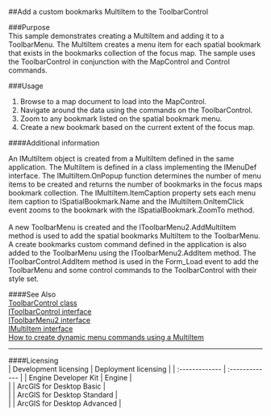 ##Add a custom bookmarks MultiItem to the ToolbarControl

###Purpose  
This sample demonstrates creating a MultiItem and adding it to a ToolbarMenu. The MultiItem creates a menu item for each spatial bookmark that exists in the bookmarks collection of the focus map. The sample uses the ToolbarControl in conjunction with the MapControl and Control commands.   


###Usage
1. Browse to a map document to load into the MapControl.   
1. Navigate around the data using the commands on the ToolbarControl.   
1. Zoom to any bookmark listed on the spatial bookmark menu.  
1. Create a new bookmark based on the current extent of the focus map.   





####Additional information  
<div xmlns="http://www.w3.org/1999/xhtml" xmlns:my="http://schemas.microsoft.com/office/infopath/2003/myXSD/2006-02-10T23:25:53">An IMultiItem object is created from a MultiItem defined in the same application. The MultiItem is defined in a class implementing the IMenuDef interface. The IMultiItem.OnPopup function determines the number of menu items to be created and returns the number of bookmarks in the focus maps bookmark collection. The IMultiItem.ItemCaption property sets each menu item caption to ISpatialBookmark.Name and the IMultiItem.OnItemClick event zooms to the bookmark with the ISpatialBookmark.ZoomTo method. </div>  
<div xmlns="http://www.w3.org/1999/xhtml" xmlns:my="http://schemas.microsoft.com/office/infopath/2003/myXSD/2006-02-10T23:25:53"> </div>  
<div xmlns="http://www.w3.org/1999/xhtml" xmlns:my="http://schemas.microsoft.com/office/infopath/2003/myXSD/2006-02-10T23:25:53">A new ToolbarMenu is created and the IToolbarMenu2.AddMultiItem method is used to add the spatial bookmarks MultiItem to the ToolbarMenu. A create bookmarks custom command defined in the application is also added to the ToolbarMenu using the IToolbarMenu2.AddItem method. The IToolbarControl.AddItem method is used in the Form_Load event to add the ToolbarMenu and some control commands to the ToolbarControl with their style set. </div>  


####See Also  
[ToolbarControl class](http://desktop.arcgis.com/search/?q=ToolbarControl%20class&p=0&language=en&product=arcobjects-sdk-dotnet&version=&n=15&collection=help)  
[IToolbarControl interface](http://desktop.arcgis.com/search/?q=IToolbarControl%20interface&p=0&language=en&product=arcobjects-sdk-dotnet&version=&n=15&collection=help)  
[IToolbarMenu2 interface](http://desktop.arcgis.com/search/?q=IToolbarMenu2%20interface&p=0&language=en&product=arcobjects-sdk-dotnet&version=&n=15&collection=help)  
[IMultiItem interface](http://desktop.arcgis.com/search/?q=IMultiItem%20interface&p=0&language=en&product=arcobjects-sdk-dotnet&version=&n=15&collection=help)  
[How to create dynamic menu commands using a MultiItem](http://desktop.arcgis.com/search/?q=How%20to%20create%20dynamic%20menu%20commands%20using%20a%20MultiItem&p=0&language=en&product=arcobjects-sdk-dotnet&version=&n=15&collection=help)  


---------------------------------

####Licensing  
| Development licensing | Deployment licensing | 
| :------------- | :------------- | 
| Engine Developer Kit | Engine |  
|  | ArcGIS for Desktop Basic |  
|  | ArcGIS for Desktop Standard |  
|  | ArcGIS for Desktop Advanced |  


